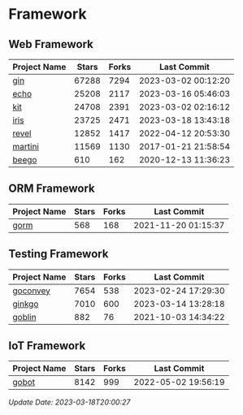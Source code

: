 # Framework

## Web Framework
| Project Name | Stars | Forks | Last Commit |
| ------------ | ----- | ----- | ----------- |
| [gin](https://github.com/gin-gonic/gin) | 67288 | 7294 | 2023-03-02 00:12:20 |
| [echo](https://github.com/labstack/echo) | 25208 | 2117 | 2023-03-16 05:46:03 |
| [kit](https://github.com/go-kit/kit) | 24708 | 2391 | 2023-03-02 02:16:12 |
| [iris](https://github.com/kataras/iris) | 23725 | 2471 | 2023-03-18 13:43:18 |
| [revel](https://github.com/revel/revel) | 12852 | 1417 | 2022-04-12 20:53:30 |
| [martini](https://github.com/go-martini/martini) | 11569 | 1130 | 2017-01-21 21:58:54 |
| [beego](https://github.com/astaxie/beego) | 610 | 162 | 2020-12-13 11:36:23 |

## ORM Framework
| Project Name | Stars | Forks | Last Commit |
| ------------ | ----- | ----- | ----------- |
| [gorm](https://github.com/jinzhu/gorm) | 568 | 168 | 2021-11-20 01:15:37 |

## Testing Framework
| Project Name | Stars | Forks | Last Commit |
| ------------ | ----- | ----- | ----------- |
| [goconvey](https://github.com/smartystreets/goconvey) | 7654 | 538 | 2023-02-24 17:29:30 |
| [ginkgo](https://github.com/onsi/ginkgo) | 7010 | 600 | 2023-03-14 13:28:18 |
| [goblin](https://github.com/franela/goblin) | 882 | 76 | 2021-10-03 14:34:22 |

## IoT Framework
| Project Name | Stars | Forks | Last Commit |
| ------------ | ----- | ----- | ----------- |
| [gobot](https://github.com/hybridgroup/gobot) | 8142 | 999 | 2022-05-02 19:56:19 |

*Update Date: 2023-03-18T20:00:27*
